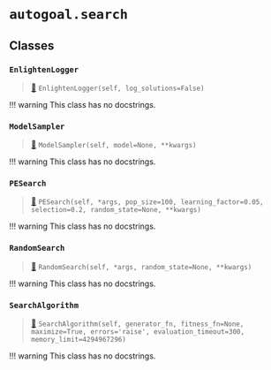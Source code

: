 # `autogoal.search`

## Classes

### `EnlightenLogger`

> [📝](https://github.com/sestevez/autogoal/blob/master/autogoal/search/_base.py#L112)
> `EnlightenLogger(self, log_solutions=False)`


!!! warning
    This class has no docstrings.

### `ModelSampler`

> [📝](https://github.com/sestevez/autogoal/blob/master/autogoal/search/_pge.py#L8)
> `ModelSampler(self, model=None, **kwargs)`


!!! warning
    This class has no docstrings.

### `PESearch`

> [📝](https://github.com/sestevez/autogoal/blob/master/autogoal/search/_pge.py#L207)
> `PESearch(self, *args, pop_size=100, learning_factor=0.05, selection=0.2, random_state=None, **kwargs)`


!!! warning
    This class has no docstrings.

### `RandomSearch`

> [📝](https://github.com/sestevez/autogoal/blob/master/autogoal/search/_random.py#L7)
> `RandomSearch(self, *args, random_state=None, **kwargs)`


!!! warning
    This class has no docstrings.

### `SearchAlgorithm`

> [📝](https://github.com/sestevez/autogoal/blob/master/autogoal/search/_base.py#L8)
> `SearchAlgorithm(self, generator_fn, fitness_fn=None, maximize=True, errors='raise', evaluation_timeout=300, memory_limit=4294967296)`


!!! warning
    This class has no docstrings.


